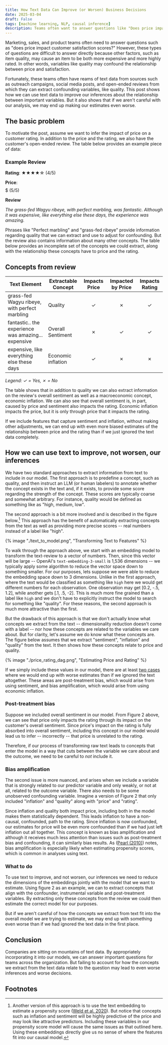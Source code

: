 ```yaml
---
title: How Text Data Can Improve (or Worsen) Business Decisions
date: 2025-03-04
draft: False
tags: [machine learning, NLP, causal inference]
description: Teams often want to answer questions like "Does price impact our satisfaction scores?" But hidden variables can confound these relationships. This post explains how text data from reviews and feedback offers both promising solutions and potential pitfalls for uncovering true business insights
---
```


Marketing, sales, and product teams often need to answer questions such as "does price impact customer satisfaction scores?" However, these types of questions are difficult to answer directly because other factors, such as item quality, may cause an item to be both more expensive and more highly rated. In other words, variables like quality may confound the relationship between price and satisfaction. 

Fortunately, these teams often have reams of text data from sources such as outreach campaigns, social media posts, and open-ended reviews from which they can extract confounding variables, like quality. This post shows how we can use text data to improve our inferences about the relationship between important variables. But it also shows that if we aren't careful with our analysis, we may end up making our estimates even worse. 

## The basic problem

To motivate the post, assume we want to infer the impact of price on a customer rating. In addition to the price and the rating, we also have the customer's open-ended review. The table below provides an example piece of data:

### Example Review
**Rating**: ★★★★☆ (4/5)

**Price**: $$$$$ (5/5)

**Review**

*The grass-fed Wagyu ribeye, with perfect marbling, was fantastic. Although it was expensive, like everything else these days, the experience was amazing.*

Phrases like "Perfect marbling" and "grass-fed ribeye" provide information regarding quality that we can extract and use to adjust for confounding. But the review also contains information about many other concepts. The table below provides an incomplete set of the concepts we could extract, along with the relationship these concepts have to price and the rating.

## Concepts from review

| Text Element | Extractable Concept | Impacts Price | Impacted by Price | Impacts Rating |
|--------------|----------------|:-------------:|:-----------------:|:--------------:|
| grass-fed Wagyu ribeye, with perfect marbling | Quality | ✓ | ✗ | ✓ |
| fantastic.. the experience was amazing... expensive | Overall Sentiment | ✗ | ✓ | ✓ |
| expensive, like everything else these days | Economic inflation | ✓ | ✗ | ✗ |

*Legend: ✓ = Yes, ✗ = No*

The table shows that in addition to quality we can also extract information on the review's overall sentiment as well as a macroeconomic concept, economic inflation. We can also see that overall sentiment is, in part, caused by price and sentiment also impacts the rating. Economic inflation impacts the price, but it is only through price that it impacts the rating.

If we include features that capture sentiment and inflation, without making other adjustments, we can end up with even more biased estimates of the relationship between price and the rating than if we just ignored the text data completely.

## How we can use text to improve, not worsen, our inferences

We have two standard approaches to extract information from text to include in our model. The first approach is to predefine a concept, such as quality, and then instruct an LLM (or human labelers) to annotate whether the concept exists in the text and, if it exists, to provide some score regarding the strength of the concept. These scores are typically coarse and somewhat arbitrary. For instance, quality would be defined as something like as "high, medium, low". 

The second approach is a bit more involved and is described in the figure below.[^propensity] This approach has the benefit of automatically extracting concepts from the text as well as providing more precise scores -- real numbers instead of a label like "high". 

{% image "./text_to_model.png", "Transforming Text to Features" %}

To walk through the approach above, we start with an embedding model to transform the text-review to a vector of numbers. Then, since this vector will be large -- OpenAI's `text-embedding-3-small` is 1,536 dimensions -- we typically apply some algorithm to reduce the vector space down to something smaller. For our purposes, lets suppose we were able to reduce the embedding space down to 3 dimensions. Unlike in the first approach, where the text would be classified as something like `high` here we would get different numbers for each observation. One observation may get [0.2, -.5, 1.2], while another gets [.1, .5, -2]. This is much more fine grained than a label like `high` and we don't have to explicitly instruct the model to search for something like "quality". For these reasons, the second approach is much more attractive than the first.

But the drawback of this approach is that we don't actually know what concepts we extract from the text -- dimensionality reduction doesn't come with a label -- nor how these concepts are related to the variables we care about. But for clarity, let's assume we do know what these concepts are. The figure below assumes that we extract "sentiment", "inflation" and "quality" from the text. It then shows how these concepts relate to price and quality.

{% image "./price_rating_dag.png", "Estimating Price and Rating" %}

If we simply include these values in our model, there are at least [two cases](https://web.mit.edu/~rnielsen/www/textmatching.pdf) where we would end up with worse estimates than if we ignored the text altogether. These areas are post-treatment bias, which would arise from using sentiment, and bias amplification, which would arise from using economic inflation. 

### Post-treatment bias

Suppose we included overall sentiment in our model. From Figure 2 above, we can see that price only impacts the rating through its impact on the customer's overall sentiment. Since price's impact on the rating is fully absorbed into overall sentiment, including this concept in our model would lead us to infer -- incorrectly -- that price is unrelated to the rating.

Therefore, if our process of transforming raw text leads to concepts that enter the model in a way that cuts between the variable we care about and the outcome, we need to be careful to *not* include it.

### Bias amplification

The second issue is more nuanced, and arises when we include a variable that is strongly related to our predictor variable and only weakly, or not at all, related to the outcome variable. There also needs to be some unobserved confounding variable. Imagine a version of Figure 2 that only included "inflation" and "quality" along with "price" and "rating".

Since inflation and quality both impact price, including both in the model makes them statistically dependent. This leads inflation to have a non-causal, confounded, path to the rating. Since inflation is now confounded, our estimates for price will be even more confounded than if we had just left inflation out all together. This concept is known as bias amplification and although it receives much less attention than issues such as post-treatment bias and confounding, it can similarly bias results. As ([Pearl (2010)](https://arxiv.org/abs/1203.3503)) notes, bias amplification is especially likely when estimating propensity scores, which is common in analyses using text.

### What to do

To use text to improve, and not worsen, our inferences we need to reduce the dimensions of the embeddings jointly with the model that we want to estimate. Using figure 2 as an example, we can to extract concepts that align with the confounder, instrumental variable and post-treatment variables. By extracting only these concepts from the review we could then estimate the correct model for our purposes.

But if we aren't careful of how the concepts we extract from text fit into the overall model we are trying to estimate, we may end up with something even worse than if we had ignored the text data in the first place.

## Conclusion

Companies are sitting on mountains of text data. By appropriately incorporating it into our models, we can answer important questions for teams across the organization. But failing to account for how the concepts we extract from the text data relate to the question may lead to even worse inferences and worse decisions.

## Footnotes
[^propensity]: Another version of this approach is to use the text embedding to estimate a propensity score ([Weld et al. 2020](https://arxiv.org/abs/2009.09961)). But notice that concepts such as inflation and sentiment will be highly predictive of the price and may look like attractive predictors. Including these variables in our propensity score model will cause the same issues as that outlined here. Using these embeddings directly give us no sense of where the features fit into our causal model.

